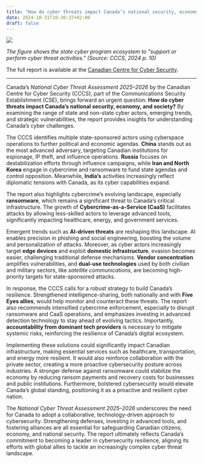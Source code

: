 ```yaml
---
title: "How do cyber threats impact Canada’s national security, economy, and society?"
date: 2024-10-31T10:30:37+02:00
draft: false
---
```

![](/images/20241031-Fig1-CCCS-CA.png)

*The figure shows the state cyber program ecosystem to "support or perform cyber threat activities." (Source: CCCS, 2024 p. 10)*

The full report is available at the [Canadian Centre for Cyber Security](https://www.cyber.gc.ca/sites/default/files/national-cyber-threat-assessment-2025-2026-e.pdf).

---

Canada’s *National Cyber Threat Assessment 2025–2026* by the Canadian Centre for Cyber Security (CCCS), part of the Communications Security Establishment (CSE), brings forward an urgent question: **How do cyber threats impact Canada’s national security, economy, and society?** By examining the range of state and non-state cyber actors, emerging trends, and strategic vulnerabilities, the report provides insights for understanding Canada’s cyber challenges.

The CCCS identifies multiple state-sponsored actors using cyberspace operations to further political and economic agendas. **China** stands out as the most advanced adversary, targeting Canadian institutions for espionage, IP theft, and influence operations. **Russia** focuses on destabilization efforts through influence campaigns, while **Iran and North Korea** engage in cybercrime and ransomware to fund state agendas and control opposition. Meanwhile, **India’s** activities increasingly reflect diplomatic tensions with Canada, as its cyber capabilities expand.

The report also highlights cybercrime’s evolving landscape, especially **ransomware**, which remains a significant threat to Canada’s critical infrastructure. The growth of **Cybercrime-as-a-Service (CaaS)** facilitates attacks by allowing less-skilled actors to leverage advanced tools, significantly impacting healthcare, energy, and government services. 

Emergent trends such as **AI-driven threats** are reshaping this landscape. AI enables precision in phishing and social engineering, boosting the volume and personalization of attacks. Moreover, as cyber actors increasingly target **edge devices** and exploit **domestic infrastructure**, evasion becomes easier, challenging traditional defense mechanisms. **Vendor concentration** amplifies vulnerabilities, and **dual-use technologies** used by both civilian and military sectors, like *satellite communications*, are becoming high-priority targets for state-sponsored attacks.

In response, the CCCS calls for a robust strategy to build Canada’s resilience. Strengthened intelligence-sharing, both nationally and with **Five Eyes allies**, would help monitor and counteract these threats. The report also recommends intensified cybercrime enforcement, especially to disrupt ransomware and CaaS operations, and emphasizes investing in advanced detection technology to stay ahead of evolving tactics. Importantly, **accountability from dominant tech providers** is necessary to mitigate systemic risks, reinforcing the resilience of Canada’s digital ecosystem.

Implementing these solutions could significantly impact Canadian infrastructure, making essential services such as healthcare, transportation, and energy more resilient. It would also reinforce collaboration with the private sector, creating a more proactive cybersecurity posture across industries. A stronger defense against ransomware could stabilize the economy by reducing ransom payments and recovery costs for businesses and public institutions. Furthermore, bolstered cybersecurity would elevate Canada’s global standing, positioning it as a proactive and resilient cyber nation.

The *National Cyber Threat Assessment 2025–2026* underscores the need for Canada to adopt a collaborative, technology-driven approach to cybersecurity. Strengthening defenses, investing in advanced tools, and fostering alliances are all essential for safeguarding Canadian citizens, economy, and national security. The report ultimately reflects Canada’s commitment to becoming a leader in cybersecurity resilience, aligning its efforts with global allies to tackle an increasingly complex cyber threat landscape.
